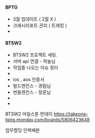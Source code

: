 



#### BPTG
 - 3월 업데이트 ( 2월 X )
 - 크래시리포트 관리 ( 트래킹 )
 - 


#### BTSW2
- BTSW2 프로젝트 세팅.
 - 서버 api 연결 - 하늘님 
 - 작업중 나오는 이슈 정리
 - 
 - ios , aos 인증서
 - 빌드젠킨스 - 경림님
 - 번들젠킨스 - 정훈님
- 
- 



BTSW2 마일스톤 먼데이
https://takeone-bptg.monday.com/boards/5806423648





업무할당
인력배분 

